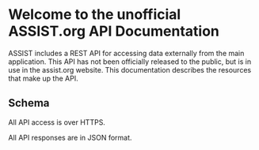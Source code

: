 # Welcome to the unofficial ASSIST.org API Documentation
ASSIST includes a REST API for accessing data externally from the main application. This API has not been officially released to the public, but is in use in the assist.org website. This documentation describes the resources that make up the API.

## Schema
All API access is over HTTPS.

All API responses are in JSON format.

